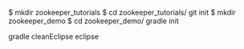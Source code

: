 
$ mkdir zookeeper_tutorials
$ cd zookeeper_tutorials/
git init
$ mkdir zookeeper_demo
$ cd zookeeper_demo/
gradle init

gradle cleanEclipse eclipse
